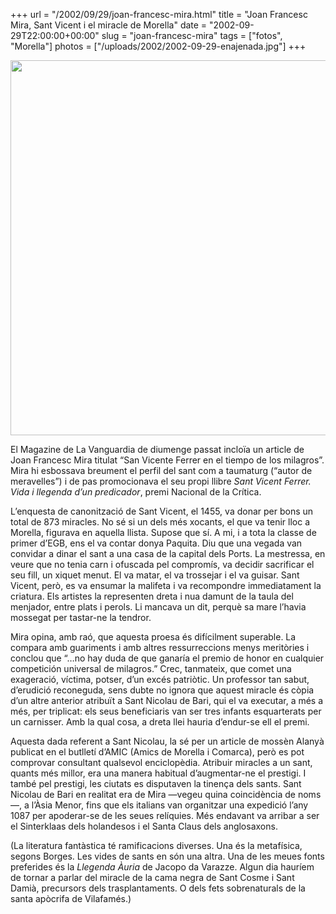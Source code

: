 +++
url = "/2002/09/29/joan-francesc-mira.html"
title = "Joan Francesc Mira, Sant Vicent i el miracle de Morella"
date = "2002-09-29T22:00:00+00:00"
slug = "joan-francesc-mira"
tags = ["fotos", "Morella"]
photos = ["/uploads/2002/2002-09-29-enajenada.jpg"]
+++

<img src="/uploads/2002/2002-09-29-enajenada.jpg" width="600" height="600" />

El Magazine de La Vanguardia de diumenge passat incloïa un article de Joan Francesc Mira titulat “San Vicente Ferrer en el tiempo de los milagros”. Mira hi esbossava breument el perfil del sant com a taumaturg (“autor de meravelles”) i de pas promocionava el seu propi llibre *Sant Vicent Ferrer. Vida i llegenda d’un predicador*, premi Nacional de la Crítica.

L’enquesta de canonització de Sant Vicent, el 1455, va donar per bons un total de 873 miracles. No sé si un dels més xocants, el que va tenir lloc a Morella, figurava en aquella llista. Supose que sí. A mi, i a tota la classe de primer d’EGB, ens el va contar donya Paquita. Diu que una vegada van convidar a dinar el sant a una casa de la capital dels Ports. La mestressa, en veure que no tenia carn i ofuscada pel compromís, va decidir sacrificar el seu fill, un xiquet menut. El va matar, el va trossejar i el va guisar. Sant Vicent, però, es va ensumar la malifeta i va recompondre immediatament la criatura. Els artistes la representen dreta i nua damunt de la taula del menjador, entre plats i perols. Li mancava un dit, perquè sa mare l’havia mossegat per tastar-ne la tendror.

Mira opina, amb raó, que aquesta proesa és difícilment superable. La compara amb guariments i amb altres ressurreccions menys meritòries i conclou que “…no hay duda de que ganaría el premio de honor en cualquier competición universal de milagros.” Crec, tanmateix, que comet una exageració, víctima, potser, d’un excés patriòtic. Un professor tan sabut, d’erudició reconeguda, sens dubte no ignora que aquest miracle és còpia d’un altre anterior atribuït a Sant Nicolau de Bari, qui el va executar, a més a més, per triplicat: els seus beneficiaris van ser tres infants esquarterats per un carnisser. Amb la qual cosa, a dreta llei hauria d’endur-se ell el premi.

Aquesta dada referent a Sant Nicolau, la sé per un article de mossèn Alanyà publicat en el butlletí d’AMIC (Amics de Morella i Comarca), però es pot comprovar consultant qualsevol enciclopèdia. Atribuir miracles a un sant, quants més millor, era una manera habitual d’augmentar-ne el prestigi. I també pel prestigi, les ciutats es disputaven la tinença dels sants. Sant Nicolau de Bari en realitat era de Mira —vegeu quina coincidència de noms—, a l’Àsia Menor, fins que els italians van organitzar una expedició l’any 1087 per apoderar-se de les seues relíquies. Més endavant va arribar a ser el Sinterklaas dels holandesos i el Santa Claus dels anglosaxons.

(La literatura fantàstica té ramificacions diverses. Una és la metafísica, segons Borges. Les vides de sants en són una altra. Una de les meues fonts preferides és la *Llegenda Àuria* de Jacopo da Varazze. Algun dia hauríem de tornar a parlar del miracle de la cama negra de Sant Cosme i Sant Damià, precursors dels trasplantaments. O dels fets sobrenaturals de la santa apòcrifa de Vilafamés.)
